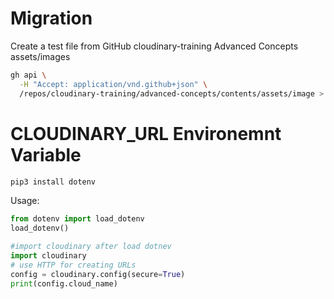 # Migration

Create a test file from GitHub cloudinary-training Advanced Concepts assets/images

```bash
gh api \
  -H "Accept: application/vnd.github+json" \
  /repos/cloudinary-training/advanced-concepts/contents/assets/image > images.csv

```

# CLOUDINARY_URL Environemnt Variable

```bash
pip3 install dotenv
```

Usage:

```Python
from dotenv import load_dotenv
load_dotenv()

#import cloudinary after load dotnev
import cloudinary
# use HTTP for creating URLs
config = cloudinary.config(secure=True)
print(config.cloud_name)
```